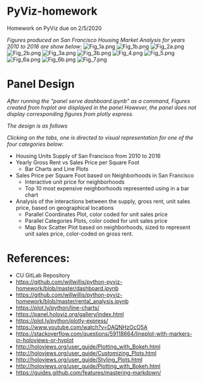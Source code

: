 # PyViz-homework
Homework on PyViz due on 2/5/2020

_*Figures produced on San Francisco Housing Market Analysis for years 2010 to 2016 are show below:*_
![Fig_1a.png](Answers/Images/Fig_1a.png)
![Fig_1b.png](Answers/Images/Fig_1b.png)
![Fig_2a.png](Answers/Images/Fig_2a.png)
![Fig_2b.png](Answers/Images/Fig_2b.png)
![Fig_3a.png](Answers/Images/Fig_3a.png)
![Fig_3b.png](Answers/Images/Fig_3b.png)
![Fig_4.png](Answers/Images/Fig_4.png)
![Fig_5.png](Answers/Images/Fig_5.png)
![Fig_6a.png](Answers/Images/Fig_6a.png)
![Fig_6b.png](Answers/Images/Fig_6b.png)
![Fig_7.png](Answers/Images/Fig_7.png)


# Panel Design

_After running the "panel serve dashboard.ipynb" as a command,_
_Figures created from hvplot are displayed in the panel_
_However, the panel does not display corresponding figures from plotly express._

_*The design is as follows*_

_*Clicking on the tabs, one is directed to visual representation for one of the four categories below:*_
* Housing Units Supply of San Francisco from 2010 to 2016
* Yearly Gross Rent vs Sales Price per Square Foot 
    * Bar Charts and Line Plots
* Sales Price per Square Foot based on Neighborhoods in San Francisco
    * Interactive unit price for neighborhoods
    * Top 10 most expensive neighborhoods represented using in a bar chart
* Analysis of the interactions between the supply, gross rent, unit sales price, based on geographical locations
    * Parallel Coordinates Plot, color coded for unit sales price
    * Parallel Categories Plots, color coded for unit sales price
    * Map Box Scatter Plot based on neighborhoods, sized to represent unit sales price, color-coded on gross rent.


# References:
* CU GitLab Repository
* https://github.com/willwillis/python-pyviz-homework/blob/master/dashboard.ipynb
* https://github.com/willwillis/python-pyviz-homework/blob/master/rental_analysis.ipynb
* https://plot.ly/python/line-charts/
* https://panel.holoviz.org/gallery/index.html
* https://plot.ly/python/plotly-express/
* https://www.youtube.com/watch?v=DAQNHzOcO5A
* https://stackoverflow.com/questions/59118664/lineplot-with-markers-in-holoviews-or-hvplot
* http://holoviews.org/user_guide/Plotting_with_Bokeh.html
* http://holoviews.org/user_guide/Customizing_Plots.html
* http://holoviews.org/user_guide/Styling_Plots.html
* http://holoviews.org/user_guide/Plotting_with_Bokeh.html
* https://guides.github.com/features/mastering-markdown/